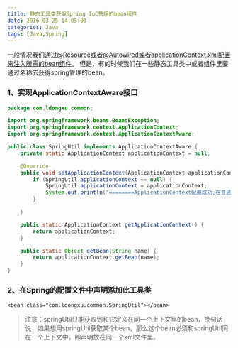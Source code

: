 ```yaml
---
title: 静态工具类获取Spring IoC管理的bean组件
date: 2016-03-25 14:05:03
categories: Java
tags: [Java,Spring]
---
```


一般情况我们通过@Resource或者@Autowired或者applicationContext.xml配置来注入所需的bean组件。
但是，有的时候我们在一些静态工具类中或者组件里要通过名称去获得spring管理的bean。
<!--more-->
### 1、实现ApplicationContextAware接口
```java
package com.ldongxu.common;

import org.springframework.beans.BeansException;
import org.springframework.context.ApplicationContext;
import org.springframework.context.ApplicationContextAware;

public class SpringUtil implements ApplicationContextAware {
    private static ApplicationContext applicationContext = null;

    @Override
    public void setApplicationContext(ApplicationContext applicationContext) throws BeansException {
        if (SpringUtil.applicationContext == null) {
            SpringUtil.applicationContext = applicationContext;
            System.out.println("========ApplicationContext配置成功,在普通类中可以通过调用SpringUtil.getApplicationContext()获取applicationContext对象,applicationContext=" + applicationContext + "========");
        }

    }

    public static ApplicationContext getApplicationContext() {
        return applicationContext;
    }

    public static Object getBean(String name) {
        return applicationContext.getBean(name);
    }
}

```
### 2、在Spring的配置文件中声明添加此工具类
```
<bean class="com.ldongxu.common.SpringUtil"></bean>
```
>注意：springUtil只能获取到和它定义在同一个上下文里的bean，换句话说，如果想用springUtil获取某个bean，那么这个bean必须和springUtil同在一个上下文中，即声明放在同一个xml文件里。
